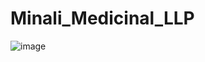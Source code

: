 # Minali_Medicinal_LLP

![image](https://github.com/user-attachments/assets/73d859e5-2ee0-4cee-abe0-b47533c6ff75)
